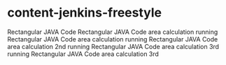 # content-jenkins-freestyle
Rectangular JAVA Code
Rectangular JAVA Code area calculation
running Rectangular JAVA Code area calculation
running Rectangular JAVA Code area calculation 2nd
running Rectangular JAVA Code area calculation 3rd
running Rectangular JAVA Code area calculation 3rd
